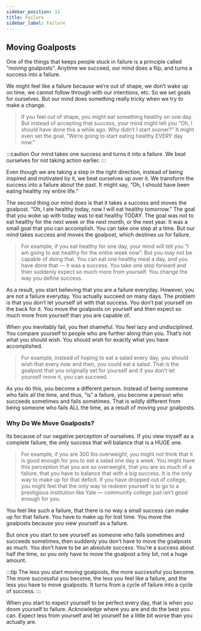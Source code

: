 ```yaml
---
sidebar_position: 12
title: Failure
sidebar_label: Failure
---
```


## Moving Goalposts
One of the things that keeps people stuck in failure is a principle called “moving goalposts”. Anytime we succeed, our mind does a flip, and turns a success into a failure.

We might feel like a failure because we’re out of shape, we don’t wake up on time, we cannot follow through with our intentions, etc. So we set goals for ourselves. But our mind does something really tricky when we try to make a change.

> If you feel out of shape, you might eat something healthy on one day. But instead of accepting that success, your mind might tell you “Oh, I should have done this a while ago. Why didn’t I start sooner?” It might even set the goal, “We’re going to start eating healthy EVERY day now.”

:::caution
Our mind takes one success and turns it into a failure. We beat ourselves for not taking action earlier.
:::

Even though we are taking a step in the right direction, instead of being inspired and motivated by it, we beat ourselves up over it. We transform the success into a failure about the past. It might say, “Oh, I should have been eating healthy my entire life.”

The second thing our mind does is that it takes a success and moves the goalpost. “Oh, I ate healthy today, now I will eat healthy tomorrow.” The goal that you woke up with today was to eat healthy TODAY. The goal was not to eat healthy for the next week or the next month, or the next year. It was a small goal that you can accomplish. You can take one step at a time. But our mind takes success and moves the goalpost, which destines us for failure.

> For example, if you eat healthy for one day, your mind will tell you “I am going to eat healthy for the entire week now”. But you may not be capable of doing that. You can eat one healthy meal a day, and you have done that — it was a success. You take one step forward and then suddenly expect so much more from yourself. You change the way you define success.

As a result, you start believing that you are a failure everyday. However, you are not a failure everyday. You actually succeed on many days. The problem is that you don’t let yourself sit with that success. You don’t pat yourself on the back for it. You move the goalposts on yourself and then expect so much more from yourself than you are capable of.

When you inevitably fail, you feel shameful. You feel lazy and undisciplined. You compare yourself to people who are further along than you. That’s not what you should wish. You should wish for exactly what you have accomplished.

> For example, instead of hoping to eat a salad every day, you should wish that every now and then, you could eat a salad. That is the goalpost that you originally set for yourself and if you don’t let yourself move it, you can succeed.

As you do this, you become a different person. Instead of being someone who fails all the time, and thus, “is” a failure, you become a person who succeeds sometimes and fails sometimes. That is wildly different from being someone who fails ALL the time, as a result of moving your goalposts.

### Why Do We Move Goalposts?
Its because of our negative perception of ourselves. If you view myself as a complete failure, the only success that will balance that is a HUGE one.

> For example, if you are 300 lbs overweight, you might not think that it is good enough for you to eat a salad one day a week. You might have this perception that you are so overweight, that you are so much of a failure, that you have to balance that with a big success. It is the only way to make up for that deficit. If you have dropped out of college, you might feel that the only way to redeem yourself is to go to a prestigious institution like Yale — community college just isn’t good enough for you.

You feel like such a failure, that there is no way a small success can make up for that failure. You have to make up for lost time. You move the goalposts because you view yourself as a failure.

But once you start to see yourself as someone who fails sometimes and succeeds sometimes, then suddenly you don’t have to move the goalposts as much. You don’t have to be an absolute success. You’re a success about half the time, so you only have to move the goalpost a tiny bit, not a huge amount.

:::tip
The less you start moving goalposts, the more successful you become. The more successful you become, the less you feel like a failure, and the less you have to move goalposts. It turns from a cycle of failure into a cycle of success.
:::

When you start to expect yourself to be perfect every day, that is when you doom yourself to failure. Acknowledge where you are and do the best you can. Expect less from yourself and let yourself be a little bit worse than you actually are.